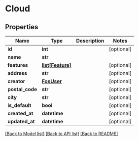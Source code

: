 # Cloud

## Properties
Name | Type | Description | Notes
------------ | ------------- | ------------- | -------------
**id** | **int** |  | [optional] 
**name** | **str** |  | 
**features** | [**list[Feature]**](Feature.md) |  | [optional] 
**address** | **str** |  | [optional] 
**creator** | [**FosUser**](FosUser.md) |  | [optional] 
**postal_code** | **str** |  | [optional] 
**city** | **str** |  | [optional] 
**is_default** | **bool** |  | [optional] 
**created_at** | **datetime** |  | [optional] 
**updated_at** | **datetime** |  | [optional] 

[[Back to Model list]](../README.md#documentation-for-models) [[Back to API list]](../README.md#documentation-for-api-endpoints) [[Back to README]](../README.md)



